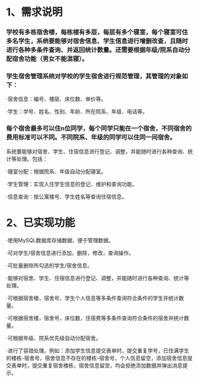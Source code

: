 # 1、需求说明

### 学校有多栋宿舍楼，每栋楼有多层，每层有多个寝室，每个寝室可住多名学生，系统要能够对宿舍信息、学生信息进行增删改查，且随时进行各种多条件查询、并返回统计数量。还需要根据年级/院系自动分配宿舍功能（男女不能混寝）。 

### 学生宿舍管理系统对学校的学生宿舍进行规范管理，其管理的对象如下：

·宿舍信息：编号、楼层、床位数、单价等。

·学生：学号、姓名、性别、年龄、所在院系、年级、电话等。

### 每个宿舍最多可以住n位同学，每个同学只能在一个宿舍，不同宿舍的费用标准可以不同。不同院系、年级的同学可以住同一间宿舍。

系统要能够对宿舍、学生、住宿信息进行登记、调整，并能随时进行各种查询、统计等处理。包括：

·寝室分配：根据院系、年级自动分配寝室。

·学生管理：实现入住学生信息的登记、维护和查询功能。

·信息查询：按公寓楼号、学生姓名等查询住宿信息。

 

# 2、已实现功能

·使用MySQL数据库存储数据，便于管理数据。

·可对学生/宿舍信息进行添加，删除，修改，查询操作。

·可批量删除所勾选的学生/宿舍信息。

·能够对宿舍、学生、住宿信息进行登记、调整，并能随时进行各种查询、统计等处理。

·可根据宿舍楼，宿舍号、学生个人信息等多条件查询符合条件的学生并统计数量。

·可根据宿舍楼，宿舍号，床位数，住宿费等多条件查询符合条件的宿舍并统计数量。

·可根据年级、院系优先级自动分配宿舍。

·进行了容错处理。例如：添加学生信息提交表单时，提交重复学号，已住满学生的楼栋-宿舍号，宿舍信息不存在的楼栋-宿舍号，个人信息留空，添加宿舍信息提交表单时，提交重复宿舍楼栋，宿舍信息留空，均会拒绝添加数据并弹出消息提示。
